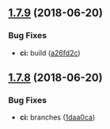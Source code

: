 ## [1.7.9](https://module.kopaxgroup.com/bootstrap-styled/navigation-bar/compare/v1.7.8...v1.7.9) (2018-06-20)


### Bug Fixes

* **ci:** build ([a26fd2c](https://module.kopaxgroup.com/bootstrap-styled/navigation-bar/commit/a26fd2c))

## [1.7.8](https://module.kopaxgroup.com/bootstrap-styled/navigation-bar/compare/v1.7.7...v1.7.8) (2018-06-20)


### Bug Fixes

* **ci:** branches ([1daa0ca](https://module.kopaxgroup.com/bootstrap-styled/navigation-bar/commit/1daa0ca))
